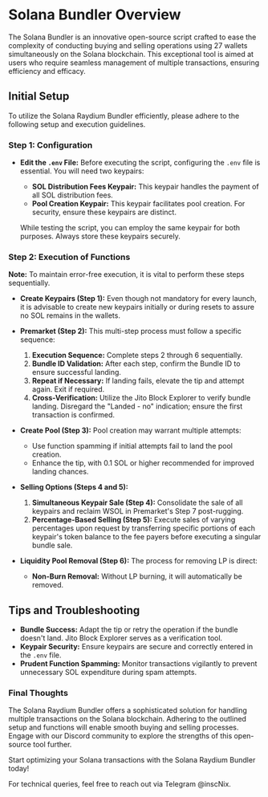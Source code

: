# Solana Bundler Overview

The Solana Bundler is an innovative open-source script crafted to ease the complexity of conducting buying and selling operations using 27 wallets simultaneously on the Solana blockchain. This exceptional tool is aimed at users who require seamless management of multiple transactions, ensuring efficiency and efficacy.

## Initial Setup

To utilize the Solana Raydium Bundler efficiently, please adhere to the following setup and execution guidelines.

### Step 1: Configuration

- **Edit the `.env` File:** Before executing the script, configuring the `.env` file is essential. You will need two keypairs:

  - **SOL Distribution Fees Keypair:** This keypair handles the payment of all SOL distribution fees.
  - **Pool Creation Keypair:** This keypair facilitates pool creation. For security, ensure these keypairs are distinct.

  While testing the script, you can employ the same keypair for both purposes. Always store these keypairs securely.

### Step 2: Execution of Functions

**Note:** To maintain error-free execution, it is vital to perform these steps sequentially. 

- **Create Keypairs (Step 1):** Even though not mandatory for every launch, it is advisable to create new keypairs initially or during resets to assure no SOL remains in the wallets.

- **Premarket (Step 2):** This multi-step process must follow a specific sequence:

  1. **Execution Sequence:** Complete steps 2 through 6 sequentially.
  2. **Bundle ID Validation:** After each step, confirm the Bundle ID to ensure successful landing.
  3. **Repeat if Necessary:** If landing fails, elevate the tip and attempt again. Exit if required.
  4. **Cross-Verification:** Utilize the Jito Block Explorer to verify bundle landing. Disregard the "Landed - no" indication; ensure the first transaction is confirmed.

- **Create Pool (Step 3):** Pool creation may warrant multiple attempts:

  - Use function spamming if initial attempts fail to land the pool creation.
  - Enhance the tip, with 0.1 SOL or higher recommended for improved landing chances.

- **Selling Options (Steps 4 and 5):**

  1. **Simultaneous Keypair Sale (Step 4):** Consolidate the sale of all keypairs and reclaim WSOL in Premarket's Step 7 post-rugging.
  2. **Percentage-Based Selling (Step 5):** Execute sales of varying percentages upon request by transferring specific portions of each keypair's token balance to the fee payers before executing a singular bundle sale.

- **Liquidity Pool Removal (Step 6):** The process for removing LP is direct:
  - **Non-Burn Removal:** Without LP burning, it will automatically be removed.

## Tips and Troubleshooting

- **Bundle Success:** Adapt the tip or retry the operation if the bundle doesn't land. Jito Block Explorer serves as a verification tool.
- **Keypair Security:** Ensure keypairs are secure and correctly entered in the `.env` file.
- **Prudent Function Spamming:** Monitor transactions vigilantly to prevent unnecessary SOL expenditure during spam attempts.

### Final Thoughts

The Solana Raydium Bundler offers a sophisticated solution for handling multiple transactions on the Solana blockchain. Adhering to the outlined setup and functions will enable smooth buying and selling processes. Engage with our Discord community to explore the strengths of this open-source tool further.

Start optimizing your Solana transactions with the Solana Raydium Bundler today!

For technical queries, feel free to reach out via Telegram @inscNix.
